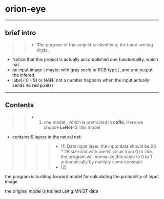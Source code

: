 # orion-eye
-----------------------------------------------------------------------------------
## brief intro
>> * **T**he purpose of this project is identifying the hand-writing digits,  
* Notice that this project is actually accomplished one functionality, which has  
* an input image ( maybe with gray scale or RGB type ), and one output the infered  
* label ( 0 - 9) or NAN( not a number happens when the input actually sends no red pixels)
-----------------------------------------------------------------------------------
## Contents
>> * 1. one model , which is pretrained in **caffe**. Here we choose **LeNet-5**, this model
* contains 9 layers in the neural net:
>>>> * (1) Data input layer, the input data should be 28 * 28 size and with pixels' value from
>>>> 0 to 255. the program will normalize this value to 0 to 1 automatically by multiply some
>>>> constant.
>>>> * (2)

the program is building forward model for calculating the
probability of input image

the original model is trained using MNIST data
